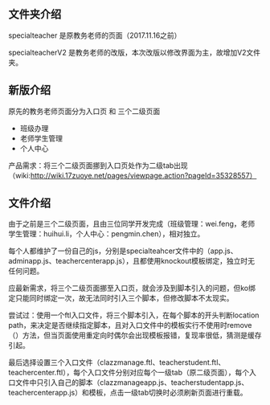 <!--created by pengmin.chen on 2017.11.17-->
<!--由于这次版本不太常规，故记录下来，方便后期别的同学理解-->

## 文件夹介绍
specialteacher 是原教务老师的页面（2017.11.16之前）

specialteacherV2 是教务老师的改版，本次改版以修改界面为主，故增加V2文件夹。

## 新版介绍
原先的教务老师页面分为入口页 和 三个二级页面

* 班级办理
* 老师学生管理
* 个人中心
    
产品需求：将三个二级页面挪到入口页处作为二级tab出现（wiki:http://wiki.17zuoye.net/pages/viewpage.action?pageId=35328557）

## 文件介绍
由于之前是三个二级页面，且由三位同学开发完成（班级管理：wei.feng，老师学生管理：huihui.li，个人中心：pengmin.chen），相对独立。

每个人都维护了一份自己的js，分别是specialteahcer文件中的（app.js、adminapp.js、teachercenterapp.js），且都使用knockout模板绑定，独立时无任何问题。

应最新需求，将三个二级页面挪至入口页，就会涉及到脚本引入的问题，但ko绑定只能同时绑定一次，故无法同时引入三个脚本，但修改脚本不太现实。

尝试过：使用一个ftl入口文件，将三个脚本引入，在每个脚本的开头判断location path，来决定是否继续指定脚本，且对入口文件中的模板实行不使用时remove（）方法，但当页面使用重定向时偶尔会出现模板报错，复现率很低，猜测是缓存引起。

最后选择设置三个入口文件（clazzmanage.ftl、teacherstudent.ftl、teachercenter.ftl），每个入口文件分别对应每个一级tab（原二级页面），每个入口文件中只引入自己的脚本（clazzmanageapp.js、teacherstudentapp.js、teachercenterapp.js）和模板，点击一级tab切换时必须刷新页面进行重载。
